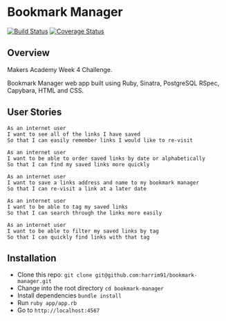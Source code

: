 # Bookmark Manager
[![Build Status](https://travis-ci.org/harrim91/bookmark-manager.svg?branch=master)](https://travis-ci.org/harrim91/bookmark-manager)
[![Coverage Status](https://coveralls.io/repos/github/harrim91/bookmark-manager/badge.svg?branch=master)](https://coveralls.io/github/harrim91/bookmark-manager?branch=master)

Overview
-------

Makers Academy Week 4 Challenge.

Bookmark Manager web app built using Ruby, Sinatra, PostgreSQL RSpec, Capybara, HTML and CSS.

User Stories
---------

```
As an internet user
I want to see all of the links I have saved
So that I can easily remember links I would like to re-visit

As an internet user
I want to be able to order saved links by date or alphabetically
So that I can find my saved links more quickly

As an internet user
I want to save a links address and name to my bookmark manager
So that I can re-visit a link at a later date

As an internet user
I want to be able to tag my saved links
So that I can search through the links more easily

As an internet user
I want to be able to filter my saved links by tag
So that I can quickly find links with that tag
```

Installation
-------

- Clone this repo: `git clone git@github.com:harrim91/bookmark-manager.git`
- Change into the root directory `cd bookmark-manager`
- Install dependencies `bundle install`
- Run `ruby app/app.rb`
- Go to `http://localhost:4567`